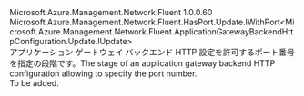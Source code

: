 <Type Name="IWithPort" FullName="Microsoft.Azure.Management.Network.Fluent.ApplicationGatewayBackendHttpConfiguration.Update.IWithPort">
  <TypeSignature Language="C#" Value="public interface IWithPort : Microsoft.Azure.Management.Network.Fluent.HasPort.Update.IWithPort&lt;Microsoft.Azure.Management.Network.Fluent.ApplicationGatewayBackendHttpConfiguration.Update.IUpdate&gt;" />
  <TypeSignature Language="ILAsm" Value=".class public interface auto ansi abstract IWithPort implements class Microsoft.Azure.Management.Network.Fluent.HasPort.Update.IWithPort`1&lt;class Microsoft.Azure.Management.Network.Fluent.ApplicationGatewayBackendHttpConfiguration.Update.IUpdate&gt;" />
  <TypeSignature Language="DocId" Value="T:Microsoft.Azure.Management.Network.Fluent.ApplicationGatewayBackendHttpConfiguration.Update.IWithPort" />
  <TypeSignature Language="VB.NET" Value="Public Interface IWithPort&#xA;Implements IWithPort(Of IUpdate)" />
  <TypeSignature Language="F#" Value="type IWithPort = interface&#xA;    interface IWithPort&lt;IUpdate&gt;" />
  <AssemblyInfo>
    <AssemblyName>Microsoft.Azure.Management.Network.Fluent</AssemblyName>
    <AssemblyVersion>1.0.0.60</AssemblyVersion>
  </AssemblyInfo>
  <Interfaces>
    <Interface>
      <InterfaceName>Microsoft.Azure.Management.Network.Fluent.HasPort.Update.IWithPort&lt;Microsoft.Azure.Management.Network.Fluent.ApplicationGatewayBackendHttpConfiguration.Update.IUpdate&gt;</InterfaceName>
    </Interface>
  </Interfaces>
  <Docs>
    <summary>
            <span data-ttu-id="fff52-101">アプリケーション ゲートウェイ バックエンド HTTP 設定を許可するポート番号を指定の段階です。</span><span class="sxs-lookup"><span data-stu-id="fff52-101">The stage of an application gateway backend HTTP configuration allowing to specify the port number.</span></span>
            </summary>
    <remarks>To be added.</remarks>
  </Docs>
  <Members />
</Type>